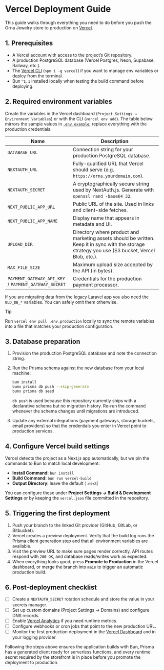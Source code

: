 # Vercel Deployment Guide

This guide walks through everything you need to do before you push the Orna Jewelry store to production on [Vercel](https://vercel.com/).

## 1. Prerequisites

- A Vercel account with access to the project’s Git repository.
- A production PostgreSQL database (Vercel Postgres, Neon, Supabase, Railway, etc.).
- The [Vercel CLI](https://vercel.com/docs/cli) (`npm i -g vercel`) if you want to manage env variables or deploy from the terminal.
- Bun `^1.1` installed locally when testing the build command before deploying.

## 2. Required environment variables

Create the variables in the Vercel dashboard (`Project Settings → Environment Variables`) or with the CLI (`vercel env add`). The table below mirrors the sample values in [`.env.example`](../../.env.example); replace everything with the production credentials.

| Name                                                 | Description                                                                                                                                       |
| ---------------------------------------------------- | ------------------------------------------------------------------------------------------------------------------------------------------------- |
| `DATABASE_URL`                                       | Connection string for your production PostgreSQL database.                                                                                        |
| `NEXTAUTH_URL`                                       | Fully-qualified URL that Vercel should serve (e.g. `https://orna.yourdomain.com`).                                                                |
| `NEXTAUTH_SECRET`                                    | A cryptographically secure string used by NextAuth.js. Generate with `openssl rand -base64 32`.                                                   |
| `NEXT_PUBLIC_APP_URL`                                | Public URL of the site. Used in links and client-side fetches.                                                                                    |
| `NEXT_PUBLIC_APP_NAME`                               | Display name that appears in metadata and UI.                                                                                                     |
| `UPLOAD_DIR`                                         | Directory where product and marketing assets should be written. Keep it in sync with the storage strategy you use (S3 bucket, Vercel Blob, etc.). |
| `MAX_FILE_SIZE`                                      | Maximum upload size accepted by the API (in bytes).                                                                                               |
| `PAYMENT_GATEWAY_API_KEY` / `PAYMENT_GATEWAY_SECRET` | Credentials for the production payment processor.                                                                                                 |

If you are migrating data from the legacy Laravel app you also need the `OLD_DB_*` variables. You can safely omit them otherwise.

> [!TIP]
> Run `vercel env pull .env.production` locally to sync the remote variables into a file that matches your production configuration.

## 3. Database preparation

1. Provision the production PostgreSQL database and note the connection string.
2. Run the Prisma schema against the new database from your local machine:

   ```bash
   bun install
   bunx prisma db push --skip-generate
   bunx prisma db seed
   ```

   `db push` is used because this repository currently ships with a declarative schema but no migration history. Re-run the command whenever the schema changes until migrations are introduced.

3. Update any external integrations (payment gateways, storage buckets, email providers) so that the credentials you enter in Vercel point to production services.

## 4. Configure Vercel build settings

Vercel detects the project as a Next.js app automatically, but we pin the commands to Bun to match local development:

- **Install Command**: `bun install`
- **Build Command**: `bun run vercel-build`
- **Output Directory**: leave the default (`.next`)

You can configure these under **Project Settings → Build & Development Settings** or by keeping the `vercel.json` file committed in the repository.

## 5. Triggering the first deployment

1. Push your branch to the linked Git provider (GitHub, GitLab, or Bitbucket).
2. Vercel creates a preview deployment. Verify that the build log runs the Prisma client generation step and that all environment variables are available.
3. Visit the preview URL to make sure pages render correctly, API routes respond with `200 OK`, and database reads/writes work as expected.
4. When everything looks good, press **Promote to Production** in the Vercel dashboard, or merge the branch into `main` to trigger an automatic production build.

## 6. Post-deployment checklist

- [ ] Create a `NEXTAUTH_SECRET` rotation schedule and store the value in your secrets manager.
- [ ] Set up custom domains (Project Settings → Domains) and configure DNS records.
- [ ] Enable [Vercel Analytics](https://vercel.com/docs/analytics) if you need runtime metrics.
- [ ] Configure webhooks or cron jobs that point to the new production URL.
- [ ] Monitor the first production deployment in the [Vercel Dashboard](https://vercel.com/dashboard) and in your logging provider.

Following the steps above ensures the application builds with Bun, Prisma has a generated client ready for serverless functions, and every runtime secret required by the storefront is in place before you promote the deployment to production.
